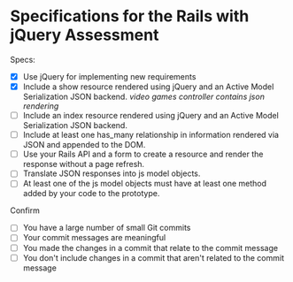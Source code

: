 # Specifications for the Rails with jQuery Assessment

Specs:
- [x] Use jQuery for implementing new requirements
- [x] Include a show resource rendered using jQuery and an Active Model Serialization JSON backend.
  *video games controller contains json rendering*
- [ ] Include an index resource rendered using jQuery and an Active Model Serialization JSON backend.
- [ ] Include at least one has_many relationship in information rendered via JSON and appended to the DOM.
- [ ] Use your Rails API and a form to create a resource and render the response without a page refresh.
- [ ] Translate JSON responses into js model objects.
- [ ] At least one of the js model objects must have at least one method added by your code to the prototype.

Confirm
- [ ] You have a large number of small Git commits
- [ ] Your commit messages are meaningful
- [ ] You made the changes in a commit that relate to the commit message
- [ ] You don't include changes in a commit that aren't related to the commit message
